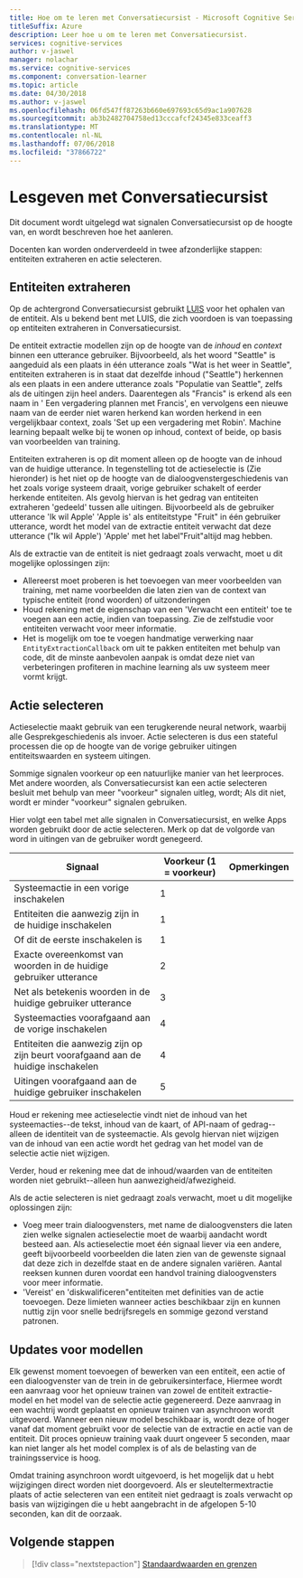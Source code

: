 ```yaml
---
title: Hoe om te leren met Conversatiecursist - Microsoft Cognitive Services | Microsoft Docs
titleSuffix: Azure
description: Leer hoe u om te leren met Conversatiecursist.
services: cognitive-services
author: v-jaswel
manager: nolachar
ms.service: cognitive-services
ms.component: conversation-learner
ms.topic: article
ms.date: 04/30/2018
ms.author: v-jaswel
ms.openlocfilehash: 06fd547ff87263b660e697693c65d9ac1a907628
ms.sourcegitcommit: ab3b2482704758ed13cccafcf24345e833ceaff3
ms.translationtype: MT
ms.contentlocale: nl-NL
ms.lasthandoff: 07/06/2018
ms.locfileid: "37866722"
---
```

# <a name="how-to-teach-with-conversation-learner"></a>Lesgeven met Conversatiecursist 

Dit document wordt uitgelegd wat signalen Conversatiecursist op de hoogte van, en wordt beschreven hoe het aanleren.  

Docenten kan worden onderverdeeld in twee afzonderlijke stappen: entiteiten extraheren en actie selecteren.

## <a name="entity-extraction"></a>Entiteiten extraheren

Op de achtergrond Conversatiecursist gebruikt [LUIS](https://www.luis.ai) voor het ophalen van de entiteit.  Als u bekend bent met LUIS, die zich voordoen is van toepassing op entiteiten extraheren in Conversatiecursist.

De entiteit extractie modellen zijn op de hoogte van de *inhoud* en *context* binnen een utterance gebruiker.  Bijvoorbeeld, als het woord "Seattle" is aangeduid als een plaats in één utterance zoals "Wat is het weer in Seattle", entiteiten extraheren is in staat dat dezelfde inhoud ("Seattle") herkennen als een plaats in een andere utterance zoals "Populatie van Seattle", zelfs als de uitingen zijn heel anders.  Daarentegen als "Francis" is erkend als een naam in ' Een vergadering plannen met Francis', en vervolgens een nieuwe naam van de eerder niet waren herkend kan worden herkend in een vergelijkbaar context, zoals 'Set up een vergadering met Robin'.  Machine learning bepaalt welke bij te wonen op inhoud, context of beide, op basis van voorbeelden van training.

Entiteiten extraheren is op dit moment alleen op de hoogte van de inhoud van de huidige utterance.  In tegenstelling tot de actieselectie is (Zie hieronder) is het niet op de hoogte van de dialoogvenstergeschiedenis van het zoals vorige systeem draait, vorige gebruiker schakelt of eerder herkende entiteiten.  Als gevolg hiervan is het gedrag van entiteiten extraheren 'gedeeld' tussen alle uitingen.  Bijvoorbeeld als de gebruiker utterance 'Ik wil Apple' 'Apple is' als entiteitstype "Fruit" in één gebruiker utterance, wordt het model van de extractie entiteit verwacht dat deze utterance ("Ik wil Apple') 'Apple' met het label"Fruit"altijd mag hebben.

Als de extractie van de entiteit is niet gedraagt zoals verwacht, moet u dit mogelijke oplossingen zijn:

- Allereerst moet proberen is het toevoegen van meer voorbeelden van training, met name voorbeelden die laten zien van de context van typische entiteit (rond woorden) of uitzonderingen
- Houd rekening met de eigenschap van een 'Verwacht een entiteit' toe te voegen aan een actie, indien van toepassing.  Zie de zelfstudie voor entiteiten verwacht voor meer informatie.
- Het is mogelijk om toe te voegen handmatige verwerking naar `EntityExtractionCallback` om uit te pakken entiteiten met behulp van code, dit de minste aanbevolen aanpak is omdat deze niet van verbeteringen profiteren in machine learning als uw systeem meer vormt krijgt.

## <a name="action-selection"></a>Actie selecteren

Actieselectie maakt gebruik van een terugkerende neural network, waarbij alle Gesprekgeschiedenis als invoer.  Actie selecteren is dus een stateful processen die op de hoogte van de vorige gebruiker uitingen entiteitswaarden en systeem uitingen.  

Sommige signalen voorkeur op een natuurlijke manier van het leerproces.  Met andere woorden, als Conversatiecursist kan een actie selecteren besluit met behulp van meer "voorkeur" signalen uitleg, wordt; Als dit niet, wordt er minder "voorkeur" signalen gebruiken.

Hier volgt een tabel met alle signalen in Conversatiecursist, en welke Apps worden gebruikt door de actie selecteren.  Merk op dat de volgorde van word in uitingen van de gebruiker wordt genegeerd.

Signaal | Voorkeur (1 = voorkeur) | Opmerkingen
--- | --- | --- 
Systeemactie in een vorige inschakelen | 1 | 
Entiteiten die aanwezig zijn in de huidige inschakelen | 1 | 
Of dit de eerste inschakelen is | 1 |
Exacte overeenkomst van woorden in de huidige gebruiker utterance | 2 | 
Net als betekenis woorden in de huidige gebruiker utterance | 3 | 
Systeemacties voorafgaand aan de vorige inschakelen | 4 |
Entiteiten die aanwezig zijn op zijn beurt voorafgaand aan de huidige inschakelen | 4 | 
Uitingen voorafgaand aan de huidige gebruiker inschakelen | 5 | 

Houd er rekening mee actieselectie vindt niet de inhoud van het systeemacties--de tekst, inhoud van de kaart, of API-naam of gedrag--alleen de identiteit van de systeemactie.  Als gevolg hiervan niet wijzigen van de inhoud van een actie wordt het gedrag van het model van de selectie actie niet wijzigen.

Verder, houd er rekening mee dat de inhoud/waarden van de entiteiten worden niet gebruikt--alleen hun aanwezigheid/afwezigheid.

Als de actie selecteren is niet gedraagt zoals verwacht, moet u dit mogelijke oplossingen zijn:

- Voeg meer train dialoogvensters, met name de dialoogvensters die laten zien welke signalen actieselectie moet de waarbij aandacht wordt besteed aan.  Als actieselectie moet één signaal liever via een andere, geeft bijvoorbeeld voorbeelden die laten zien van de gewenste signaal dat deze zich in dezelfde staat en de andere signalen variëren.  Aantal reeksen kunnen duren voordat een handvol training dialoogvensters voor meer informatie.
- 'Vereist' en 'diskwalificeren"entiteiten met definities van de actie toevoegen.  Deze limieten wanneer acties beschikbaar zijn en kunnen nuttig zijn voor snelle bedrijfsregels en sommige gezond verstand patronen. 

## <a name="updates-to-models"></a>Updates voor modellen

Elk gewenst moment toevoegen of bewerken van een entiteit, een actie of een dialoogvenster van de trein in de gebruikersinterface, Hiermee wordt een aanvraag voor het opnieuw trainen van zowel de entiteit extractie-model en het model van de selectie actie gegenereerd.  Deze aanvraag in een wachtrij wordt geplaatst en opnieuw trainen van asynchroon wordt uitgevoerd.  Wanneer een nieuw model beschikbaar is, wordt deze of hoger vanaf dat moment gebruikt voor de selectie van de extractie en actie van de entiteit.  Dit proces opnieuw training vaak duurt ongeveer 5 seconden, maar kan niet langer als het model complex is of als de belasting van de trainingsservice is hoog.

Omdat training asynchroon wordt uitgevoerd, is het mogelijk dat u hebt wijzigingen direct worden niet doorgevoerd.  Als er sleuteltermextractie plaats of actie selecteren van een entiteit niet gedraagt is zoals verwacht op basis van wijzigingen die u hebt aangebracht in de afgelopen 5-10 seconden, kan dit de oorzaak.

## <a name="next-steps"></a>Volgende stappen

> [!div class="nextstepaction"]
> [Standaardwaarden en grenzen](./cl-values-and-boundaries.md)
